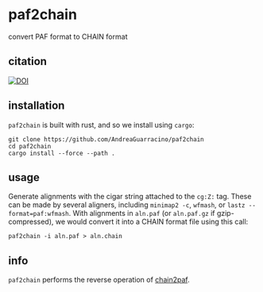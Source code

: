 # paf2chain
convert PAF format to CHAIN format

## citation
[![DOI](https://zenodo.org/badge/DOI/10.5281/zenodo.8108447.svg)](https://doi.org/10.5281/zenodo.8108447)

## installation

`paf2chain` is built with rust, and so we install using `cargo`:

```
git clone https://github.com/AndreaGuarracino/paf2chain
cd paf2chain
cargo install --force --path .
```

## usage

Generate alignments with the cigar string attached to the `cg:Z:` tag.
These can be made by several aligners, including `minimap2 -c`, `wfmash`, or `lastz --format=paf:wfmash`.
With alignments in `aln.paf` (or `aln.paf.gz` if gzip-compressed), we would convert it into a CHAIN format file using this call:

```
paf2chain -i aln.paf > aln.chain
```

## info

`paf2chain` performs the reverse operation of [chain2paf](https://github.com/AndreaGuarracino/chain2paf).
